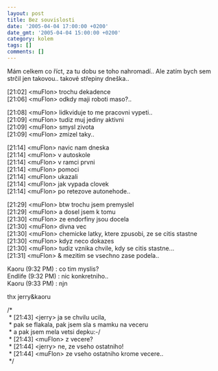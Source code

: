```yaml
---
layout: post
title: Bez souvislosti
date: '2005-04-04 17:00:00 +0200'
date_gmt: '2005-04-04 15:00:00 +0200'
category: kolem
tags: []
comments: []
---
```

<p>Mám celkem co říct, za tu dobu se toho nahromadí.. Ale zatím bych sem strčil
jen takovou.. takové střepiny dneška..</p>
<p>[21:02] &lt;muFlon&gt; trochu dekadence<br>[21:06] &lt;muFlon&gt; odkdy maji roboti maso?..</p>
<p>[21:08] &lt;muFlon&gt; lidkviduje to me pracovni vypeti..<br>[21:09] &lt;muFlon&gt; tudiz muj jediny aktivni<br>[21:09] &lt;muFlon&gt; smysl zivota<br>[21:09] &lt;muFlon&gt; zmizel taky..</p>
<p>[21:14] &lt;muFlon&gt; navic nam dneska<br>[21:14] &lt;muFlon&gt; v autoskole<br>[21:14] &lt;muFlon&gt; v ramci prvni<br>[21:14] &lt;muFlon&gt; pomoci<br>[21:14] &lt;muFlon&gt; ukazali<br>[21:14] &lt;muFlon&gt; jak vypada clovek<br>[21:14] &lt;muFlon&gt; po retezove autonehode..</p>
<p>[21:29] &lt;muFlon&gt; btw trochu jsem premyslel<br>[21:29] &lt;muFlon&gt; a dosel jsem  k tomu<br>[21:30] &lt;muFlon&gt; ze endorfiny jsou docela<br>[21:30] &lt;muFlon&gt; divna vec<br>[21:30] &lt;muFlon&gt; chemicke latky, ktere zpusobi, ze se citis stastne<br>[21:30] &lt;muFlon&gt; kdyz neco dokazes<br>[21:30] &lt;muFlon&gt; tudiz vznika chvile, kdy se citis stastne...<br>[21:31] &lt;muFlon&gt; &amp; mezitim se vsechno zase podela..</p>
<p>Kaoru (9:32 PM) : co tim myslis?<br>Endlife (9:32 PM) : nic konkretniho..<br>Kaoru (9:33 PM) : njn</p>
<p>thx jerry&amp;kaoru</p>
<p>/*<br>&nbsp;* [21:43] &lt;jerry&gt; ja se chvilu ucila, <br>&nbsp;* pak se flakala, pak jsem sla s mamku na veceru <br>&nbsp;* a pak jsem mela vetsi depku:-/<br>&nbsp;* [21:43] &lt;muFlon&gt; z vecere?<br>&nbsp;* [21:44] &lt;jerry&gt; ne, ze vseho ostatniho!<br>&nbsp;* [21:44] &lt;muFlon&gt; ze vseho ostatniho krome vecere..<br>&nbsp;*/</p>
